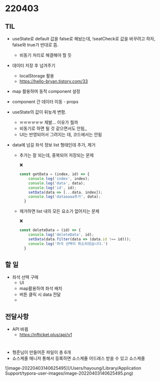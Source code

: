 # 220403

## TIL

- useState로 default 값을 false로 해놨는데, !seatCheck로 값을 바꾸려고 하자, false와 true가 반대로 뜸.
  - 비동기 처리로 해결해야 할 듯

- 데이터 저장 후 넘겨주기
  - localStorage 활용
  - https://hello-bryan.tistory.com/33

- map 활용하여 동적 component 설정

- component 간 데이터 이동 - props

- useState의 값이 뒤늦게 변함.

  - ㅠㅠㅠㅠㅠㅠ 제발... 이유가 뭘까
  - 비동기로 하면 될 것 같으면서도 안됨,,
  - UI는 반영되어서 그려지는 데, 코드에서는 안됨

- data에 넘길 좌석 정보 list 형태인데 추가, 제거 

  - 추가는 잘 되는데, 중복되어 저장되는 문제

    ❌

    ```js
    const getData = (index, id) => {
        console.log('index', index);
        console.log('data', data);
        console.log('id', id);
        setData(data => [...data, index]);
        console.log('dataaaaa추가', data);
      }
    ```

    

  - 제거하면 list 내의 모든 요소가 없어지는 문제 

    ❌

    ```js
    const deleteData = (id) => {
        console.log('deleteData', id);
        setData(data.filter(data => (data.id !== id)));
        console.log('좌석 선택이 취소되었습니다.')
      }
    ```

     

## 할 일

- 좌석 선택 구매
  - UI
  - map활용하여 좌석 배치
  - 버튼 클릭 시 data 전달
  - 





## 전달사항

- API 바뀜
  - https://nfticket.plus/api/v1



#

- 형준님이 만들어준 파일이 총 6개
- 쇼스케줄 매니저 통해서 등록하면 쇼스케쥴 어드레스 받을 수 있고 쇼스케줄

![image-20220403140625495](/Users/hayoung/Library/Application Support/typora-user-images/image-20220403140625495.png)